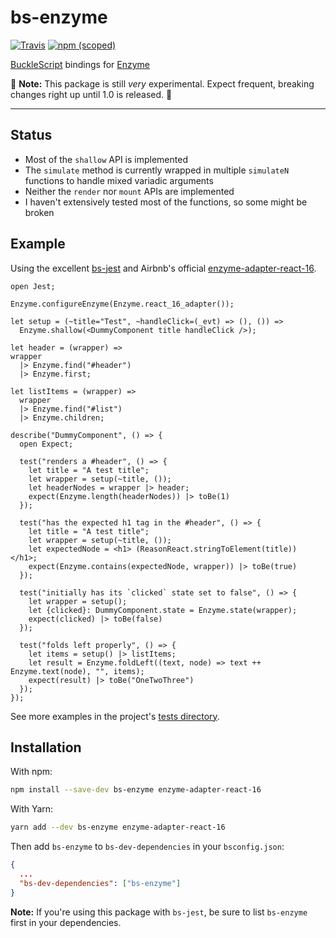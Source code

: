 # bs-enzyme 

[![Travis](https://img.shields.io/travis/rhysforyou/bs-enzyme.svg?style=flat-square)](https://travis-ci.org/rhysforyou/bs-enzyme) [![npm (scoped)](https://img.shields.io/npm/v/bs-enzyme.svg?style=flat-square)](https://www.npmjs.com/package/bs-enzyme)

[BuckleScript](https://github.com/bucklescript/bucklescript) bindings for [Enzyme](https://github.com/airbnb/enzyme) 

:construction: **Note:** This package is still _very_ experimental. Expect
frequent, breaking changes right up until 1.0 is released. :construction:

---

## Status

* Most of the `shallow` API is implemented
* The `simulate` method is currently wrapped in multiple `simulateN` functions
  to handle mixed variadic arguments
* Neither the `render` nor `mount` APIs are implemented
* I haven't extensively tested most of the functions, so some might be broken

## Example

Using the excellent [bs-jest](https://github.com/reasonml-community/bs-jest) and Airbnb's official [enzyme-adapter-react-16](https://github.com/airbnb/enzyme).

```reason
open Jest;

Enzyme.configureEnzyme(Enzyme.react_16_adapter());

let setup = (~title="Test", ~handleClick=(_evt) => (), ()) =>
  Enzyme.shallow(<DummyComponent title handleClick />);

let header = (wrapper) =>
wrapper
  |> Enzyme.find("#header")
  |> Enzyme.first;

let listItems = (wrapper) =>
  wrapper
  |> Enzyme.find("#list")
  |> Enzyme.children;

describe("DummyComponent", () => {
  open Expect;

  test("renders a #header", () => {
    let title = "A test title";
    let wrapper = setup(~title, ());
    let headerNodes = wrapper |> header;
    expect(Enzyme.length(headerNodes)) |> toBe(1)
  });

  test("has the expected h1 tag in the #header", () => {
    let title = "A test title";
    let wrapper = setup(~title, ());
    let expectedNode = <h1> (ReasonReact.stringToElement(title)) </h1>;
    expect(Enzyme.contains(expectedNode, wrapper)) |> toBe(true)
  });

  test("initially has its `clicked` state set to false", () => {
    let wrapper = setup();
    let {clicked}: DummyComponent.state = Enzyme.state(wrapper);
    expect(clicked) |> toBe(false)
  });

  test("folds left properly", () => {
    let items = setup() |> listItems;
    let result = Enzyme.foldLeft((text, node) => text ++ Enzyme.text(node), "", items);
    expect(result) |> toBe("OneTwoThree")
  });
});
```

See more examples in the project's
[tests directory](https://github.com/rpowelll/bs-enzyme/tree/master/src/__tests__).

## Installation

With npm:

```sh
npm install --save-dev bs-enzyme enzyme-adapter-react-16
```

With Yarn:

```sh
yarn add --dev bs-enzyme enzyme-adapter-react-16
```

Then add `bs-enzyme` to `bs-dev-dependencies` in your `bsconfig.json`:

```json
{
  ...
  "bs-dev-dependencies": ["bs-enzyme"]
}
```

**Note:** If you're using this package with `bs-jest`, be sure to list
`bs-enzyme` first in your dependencies.
